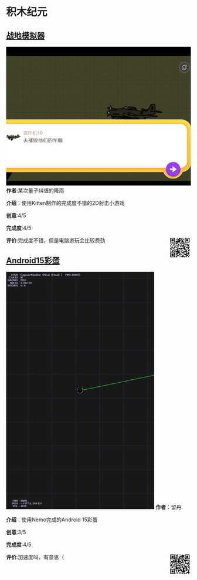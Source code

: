 # 积木纪元
## [战地模拟器](https://shequ.codemao.cn/work/277380748)

![1](./assets/kitten-1.png)
**作者**:某次量子纠缠的降雨

**介绍**：使用Kitten制作的完成度不错的2D射击小游戏

**创意**:4/5

**完成度**:4/5

**评价**:完成度不错，但是电脑游玩会比较费劲
<img src="./assets/kitten-3.png" width="60px" style="float:right">

## [Android15彩蛋](https://shequ.codemao.cn/work/267196104)
![2](./assets/kitten-2.png)
**作者**：留丹.

**介绍**：使用Nemo完成的Android 15彩蛋

**创意**:3/5

**完成度**:4/5

**评价**:加速度吗，有意思（
<img src="./assets/kitten-4.png" width="60px" style="float:right">

